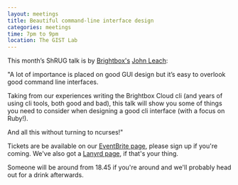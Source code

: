 ```yaml
---
layout: meetings
title: Beautiful command-line interface design
categories: meetings
time: 7pm to 9pm
location: The GIST Lab
---
```


This month’s ShRUG talk is by [Brightbox's](http://www.brightbox.co.uk/) [John Leach](http://johnleach.co.uk/):

"A lot of importance is placed on good GUI design but it’s easy to overlook good command line interfaces.

Taking from our experiences writing the Brightbox Cloud cli (and years of using cli tools, both good and bad), this talk will show you some of things you need to consider when designing a good cli interface (with a focus on Ruby!).

And all this without turning to ncurses!"

Tickets are be available on our [EventBrite page](http://bit.ly/shfruby1209), please sign up if you're coming. We've also got a [Lanyrd page](http://lanyrd.com/2012/shrug-34/), if that's your thing.

Someone will be around from 18.45 if you're around and we'll probably head out for a drink afterwards.



